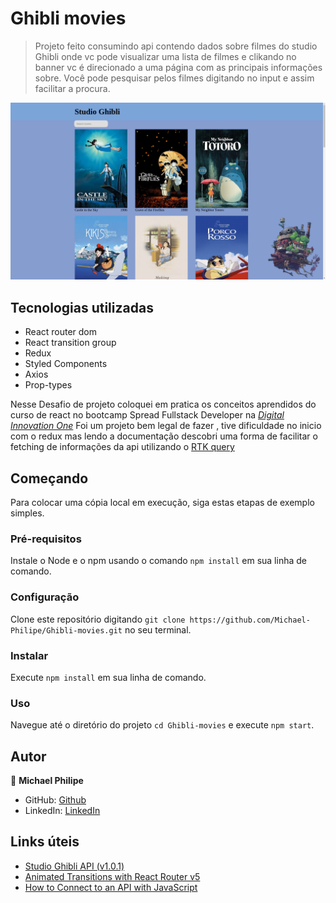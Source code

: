 # Ghibli movies 

> Projeto feito consumindo api contendo dados sobre filmes do studio Ghibli onde vc pode visualizar uma lista de filmes e clikando no banner vc é direcionado a uma página com as principais informações sobre. Você pode pesquisar pelos filmes digitando no input e assim facilitar a procura.

![screenshot](./print_ghibli.png)

## Tecnologias utilizadas
- React router dom
- React transition group
- Redux
- Styled Components
- Axios
- Prop-types

Nesse Desafio de projeto coloquei em pratica os conceitos aprendidos do curso de react no bootcamp Spread Fullstack Developer na *[Digital Innovation One](https://www.dio.me/)* 
Foi um projeto bem legal de fazer , tive dificuldade no inicio com o redux mas lendo a documentação descobri uma forma de facilitar o fetching de informações da api utilizando o [RTK query](https://redux.js.org/tutorials/essentials/part-7-rtk-query-basics)

## Começando

Para colocar uma cópia local em execução, siga estas etapas de exemplo simples.

### Pré-requisitos
Instale o Node e o npm usando o comando `npm install` em sua linha de comando.

### Configuração
Clone este repositório digitando `git clone https://github.com/Michael-Philipe/Ghibli-movies.git` no seu terminal.

### Instalar
Execute `npm install` em sua linha de comando.

### Uso
Navegue até o diretório do projeto `cd Ghibli-movies` e execute `npm start`.

## Autor

👤 **Michael Philipe**

- GitHub: [Github](https://github.com/Michael-Philipe)
- LinkedIn: [LinkedIn](https://www.linkedin.com/in/michaelphilipe/)

## Links úteis 

- [Studio Ghibli API (v1.0.1)](https://ghibliapi.herokuapp.com/#)
- [Animated Transitions with React Router v5](https://youtu.be/jMl0qOgcf6Y)
- [How to Connect to an API with JavaScript](https://www.taniarascia.com/how-to-connect-to-an-api-with-javascript/)
